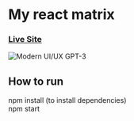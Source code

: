 # My react matrix
### [Live Site](http://www.frankcastro.com/)

![Modern UI/UX GPT-3](https://i.ibb.co/TR5LW9z/image.png)

## How to run
npm install (to install dependencies)  
npm start